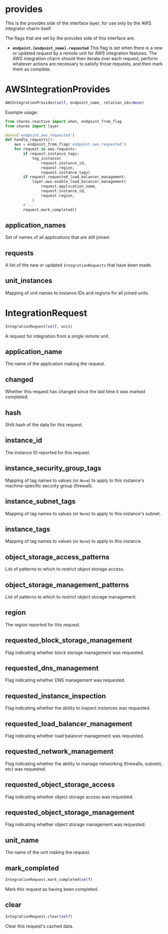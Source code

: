 <h1 id="provides">provides</h1>


This is the provides side of the interface layer, for use only by the AWS
integrator charm itself.

The flags that are set by the provides side of this interface are:

* **`endpoint.{endpoint_name}.requested`** This flag is set when there is
  a new or updated request by a remote unit for AWS integration features.
  The AWS integration charm should then iterate over each request, perform
  whatever actions are necessary to satisfy those requests, and then mark
  them as complete.

<h1 id="provides.AWSIntegrationProvides">AWSIntegrationProvides</h1>

```python
AWSIntegrationProvides(self, endpoint_name, relation_ids=None)
```

Example usage:

```python
from charms.reactive import when, endpoint_from_flag
from charms import layer

@when('endpoint.aws.requested')
def handle_requests():
    aws = endpoint_from_flag('endpoint.aws.requested')
    for request in aws.requests:
        if request.instance_tags:
            tag_instance(
                request.instance_id,
                request.region,
                request.instance_tags)
        if request.requested_load_balancer_management:
            layer.aws.enable_load_balancer_management(
                request.application_name,
                request.instance_id,
                request.region,
            )
        # ...
        request.mark_completed()
```

<h2 id="provides.AWSIntegrationProvides.application_names">application_names</h2>


Set of names of all applications that are still joined.

<h2 id="provides.AWSIntegrationProvides.requests">requests</h2>


A list of the new or updated `IntegrationRequests` that
have been made.

<h2 id="provides.AWSIntegrationProvides.unit_instances">unit_instances</h2>


Mapping of unit names to instance IDs and regions for all joined units.

<h1 id="provides.IntegrationRequest">IntegrationRequest</h1>

```python
IntegrationRequest(self, unit)
```

A request for integration from a single remote unit.

<h2 id="provides.IntegrationRequest.application_name">application_name</h2>


The name of the application making the request.

<h2 id="provides.IntegrationRequest.changed">changed</h2>


Whether this request has changed since the last time it was
marked completed.

<h2 id="provides.IntegrationRequest.hash">hash</h2>


SHA hash of the data for this request.

<h2 id="provides.IntegrationRequest.instance_id">instance_id</h2>


The instance ID reported for this request.

<h2 id="provides.IntegrationRequest.instance_security_group_tags">instance_security_group_tags</h2>


Mapping of tag names to values (or `None`) to apply to this instance's
machine-specific security group (firewall).

<h2 id="provides.IntegrationRequest.instance_subnet_tags">instance_subnet_tags</h2>


Mapping of tag names to values (or `None`) to apply to this instance's
subnet.

<h2 id="provides.IntegrationRequest.instance_tags">instance_tags</h2>


Mapping of tag names to values (or `None`) to apply to this instance.

<h2 id="provides.IntegrationRequest.object_storage_access_patterns">object_storage_access_patterns</h2>


List of patterns to which to restrict object storage access.

<h2 id="provides.IntegrationRequest.object_storage_management_patterns">object_storage_management_patterns</h2>


List of patterns to which to restrict object storage management.

<h2 id="provides.IntegrationRequest.region">region</h2>


The region reported for this request.

<h2 id="provides.IntegrationRequest.requested_block_storage_management">requested_block_storage_management</h2>


Flag indicating whether block storage management was requested.

<h2 id="provides.IntegrationRequest.requested_dns_management">requested_dns_management</h2>


Flag indicating whether DNS management was requested.

<h2 id="provides.IntegrationRequest.requested_instance_inspection">requested_instance_inspection</h2>


Flag indicating whether the ability to inspect instances was requested.

<h2 id="provides.IntegrationRequest.requested_load_balancer_management">requested_load_balancer_management</h2>


Flag indicating whether load balancer management was requested.

<h2 id="provides.IntegrationRequest.requested_network_management">requested_network_management</h2>


Flag indicating whether the ability to manage networking (firewalls,
subnets, etc) was requested.

<h2 id="provides.IntegrationRequest.requested_object_storage_access">requested_object_storage_access</h2>


Flag indicating whether object storage access was requested.

<h2 id="provides.IntegrationRequest.requested_object_storage_management">requested_object_storage_management</h2>


Flag indicating whether object storage management was requested.

<h2 id="provides.IntegrationRequest.unit_name">unit_name</h2>


The name of the unit making the request.

<h2 id="provides.IntegrationRequest.mark_completed">mark_completed</h2>

```python
IntegrationRequest.mark_completed(self)
```

Mark this request as having been completed.

<h2 id="provides.IntegrationRequest.clear">clear</h2>

```python
IntegrationRequest.clear(self)
```

Clear this request's cached data.

